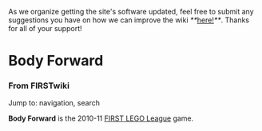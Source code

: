 As we organize getting the site's software updated, feel free to submit any
suggestions you have on how we can improve the wiki
_**_[here!](/index.php/User:Hallry/Suggestions "User:Hallry/Suggestions"
)_**_. Thanks for all of your support!

# Body Forward

### From FIRSTwiki

Jump to: navigation, search

**Body Forward** is the 2010-11 [FIRST LEGO League](/index.php/FIRST_LEGO_League "FIRST LEGO League" ) game. 

